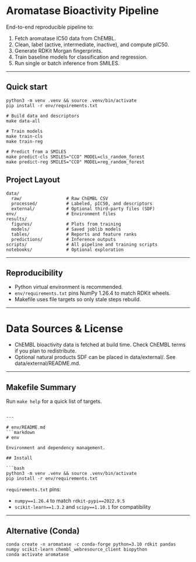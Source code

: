 # Aromatase Bioactivity Pipeline

End-to-end reproducible pipeline to:
1. Fetch aromatase IC50 data from ChEMBL.
2. Clean, label (active, intermediate, inactive), and compute pIC50.
3. Generate RDKit Morgan fingerprints.
4. Train baseline models for classification and regression.
5. Run single or batch inference from SMILES.

---

## Quick start

```
python3 -m venv .venv && source .venv/bin/activate
pip install -r env/requirements.txt

# Build data and descriptors
make data-all

# Train models
make train-cls
make train-reg

# Predict from a SMILES
make predict-cls SMILES="CCO" MODEL=cls_random_forest
make predict-reg SMILES="CCO" MODEL=reg_random_forest
```

## Project Layout

```
data/
  raw/                 # Raw ChEMBL CSV
  processed/           # Labeled, pIC50, and descriptors
  external/            # Optional third-party files (SDF)
env/                   # Environment files
results/
  figures/             # Plots from training
  models/              # Saved joblib models
  tables/              # Reports and feature ranks
  predictions/         # Inference outputs
scripts/               # All pipeline and training scripts
notebooks/             # Optional exploration
```

---

## Reproducibility

* Python virtual environment is recommended.
* `env/requirements.txt` pins NumPy 1.26.4 to match RDKit wheels.
* Makefile uses file targets so only stale steps rebuild.

---

# Data Sources & License

* ChEMBL bioactivity data is fetched at build time. Check ChEMBL terms if you plan to redistribute.
* Optional natural products SDF can be placed in data/external/. See data/external/README.md.

---

## Makefile Summary

Run `make help` for a quick list of targets.

```

---

# env/README.md
```markdown
# env

Environment and dependency management.

## Install

```bash
python3 -m venv .venv && source .venv/bin/activate
pip install -r env/requirements.txt
```

`requirements.txt` pins:
* `numpy==1.26.4` to match `rdkit-pypi==2022.9.5`
* `scikit-learn==1.3.2` and `scipy==1.10.1` for compatibility

---

## Alternative (Conda)

```
conda create -n aromatase -c conda-forge python=3.10 rdkit pandas numpy scikit-learn chembl_webresource_client biopython
conda activate aromatase
```
